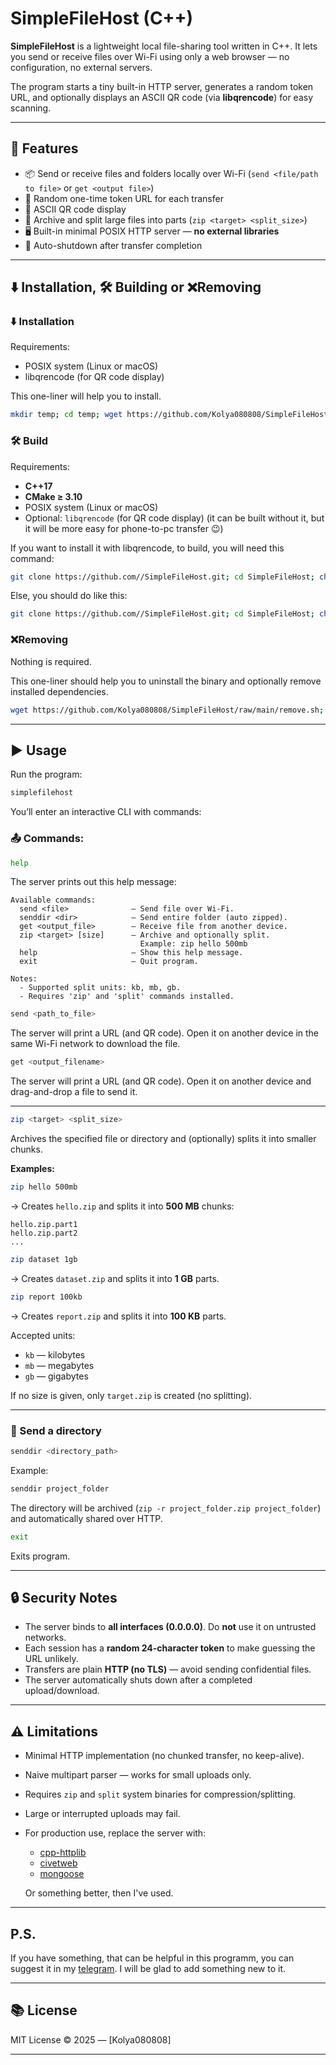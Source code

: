 # SimpleFileHost (C++)

**SimpleFileHost** is a lightweight local file-sharing tool written in C++.
It lets you send or receive files over Wi-Fi using only a web browser — no configuration, no external servers.

The program starts a tiny built-in HTTP server, generates a random token URL, and optionally displays an ASCII QR code (via **libqrencode**) for easy scanning.

---

## 🚀 Features

- 📦 Send or receive files and folders locally over Wi-Fi (`send <file/path to file>` or `get <output file>`)
- 🔑 Random one-time token URL for each transfer
- 🧾 ASCII QR code display
- 🧩 Archive and split large files into parts (`zip <target> <split_size>`)
- 🖥️ Built-in minimal POSIX HTTP server — **no external libraries**
- 🧹 Auto-shutdown after transfer completion

---
## ⬇️ Installation, 🛠️ Building or ❌Removing

### ⬇️ Installation

Requirements:
- POSIX system (Linux or macOS)
- libqrencode (for QR code display)

This one-liner will help you to install.

```bash
mkdir temp; cd temp; wget https://github.com/Kolya080808/SimpleFileHost/releases/download/v1.0/release.zip; unzip release.zip; cd release; chmod +x install.sh; sudo ./install.sh; cd ../../; rm -r temp
```

### 🛠️ Build

Requirements:
- **C++17**
- **CMake ≥ 3.10**
- POSIX system (Linux or macOS)
- Optional: `libqrencode` (for QR code display) (it can be built without it, but it will be more easy for phone-to-pc transfer 😉)

If you want to install it with libqrencode, to build, you will need this command: 

```bash
git clone https://github.com//SimpleFileHost.git; cd SimpleFileHost; chmod +x build.sh; ./build.sh
````

Else, you should do like this:
```bash
git clone https://github.com//SimpleFileHost.git; cd SimpleFileHost; chmod +x build.sh; sed -i 's/\s*libqrencode[-a-z]*//g; s/\s*qrencode//g' build.sh; ./build.sh
```

### ❌Removing

Nothing is required.

This one-liner should help you to uninstall the binary and optionally remove installed dependencies.

```bash
wget https://github.com/Kolya080808/SimpleFileHost/raw/main/remove.sh; chmod +x remove.sh; ./remove.sh
```

---

## ▶️ Usage

Run the program:

```bash
simplefilehost
```

You’ll enter an interactive CLI with commands:

### 📤 Commands:

```bash
help
```

The server prints out this help message:
```
Available commands:
  send <file>              — Send file over Wi-Fi.
  senddir <dir>            — Send entire folder (auto zipped).
  get <output_file>        — Receive file from another device.
  zip <target> [size]      — Archive and optionally split.
                             Example: zip hello 500mb
  help                     — Show this help message.
  exit                     — Quit program.

Notes:
  - Supported split units: kb, mb, gb.
  - Requires 'zip' and 'split' commands installed.
```

```bash
send <path_to_file>
```

The server will print a URL (and QR code).
Open it on another device in the same Wi-Fi network to download the file.


```bash
get <output_filename>
```

The server will print a URL (and QR code).
Open it on another device and drag-and-drop a file to send it.

---

```bash
zip <target> <split_size>
```

Archives the specified file or directory and (optionally) splits it into smaller chunks.

**Examples:**

```bash
zip hello 500mb
```

→ Creates `hello.zip` and splits it into **500 MB** chunks:

```
hello.zip.part1
hello.zip.part2
...
```

```bash
zip dataset 1gb
```

→ Creates `dataset.zip` and splits it into **1 GB** parts.

```bash
zip report 100kb
```

→ Creates `report.zip` and splits it into **100 KB** parts.

Accepted units:

* `kb` — kilobytes
* `mb` — megabytes
* `gb` — gigabytes

If no size is given, only `target.zip` is created (no splitting).

---

### 🧳 Send a directory

```bash
senddir <directory_path>
```

Example:

```bash
senddir project_folder
```

The directory will be archived (`zip -r project_folder.zip project_folder`) and automatically shared over HTTP.

```bash
exit
```
Exits program.

---

## 🔒 Security Notes

* The server binds to **all interfaces (0.0.0.0)**. Do **not** use it on untrusted networks.
* Each session has a **random 24-character token** to make guessing the URL unlikely.
* Transfers are plain **HTTP (no TLS)** — avoid sending confidential files.
* The server automatically shuts down after a completed upload/download.

---

## ⚠️ Limitations

* Minimal HTTP implementation (no chunked transfer, no keep-alive).
* Naive multipart parser — works for small uploads only.
* Requires `zip` and `split` system binaries for compression/splitting.
* Large or interrupted uploads may fail.
* For production use, replace the server with:

  * [cpp-httplib](https://github.com/yhirose/cpp-httplib)
  * [civetweb](https://github.com/civetweb/civetweb)
  * [mongoose](https://github.com/cesanta/mongoose)

  Or something better, then I've used.

---
## P.S.

If you have something, that can be helpful in this programm, you can suggest it in my [telegram](https://kolya080808.t.me/). I will be glad to add something new to it.

---

## 📚 License

MIT License © 2025 — [Kolya080808]

---
